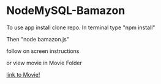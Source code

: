 # NodeMySQL-Bamazon

To use app install clone repo.  In terminal type "npm install"

Then "node bamazon.js"

follow on screen instructions

or view movie in Movie Folder

[link to Movie!](/movie/Bamazon.mov)